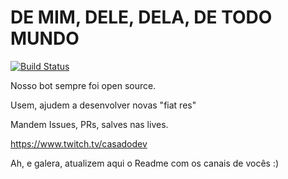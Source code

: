 # DE MIM, DELE, DELA, DE TODO MUNDO
[![Build Status](https://github.com/casadodev/bot-twitch-python/workflows/Build/badge.svg?branch=master)](https://github.com/casadodev/bot-twitch-python/actions?query=branch:master+workflow:Build)

Nosso bot sempre foi open source.

Usem, ajudem a desenvolver novas "fiat res"



Mandem Issues, PRs, salves nas lives.

https://www.twitch.tv/casadodev

Ah, e galera, atualizem aqui o Readme com os canais de vocês :)
